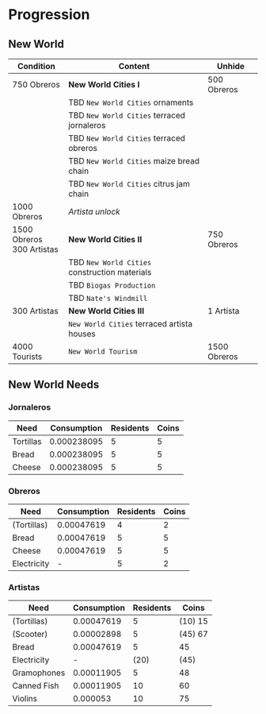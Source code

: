 # Progression

## New World

Condition | Content | Unhide
--- | --- | ---
750 Obreros | **New World Cities I** | 500 Obreros
| | TBD `New World Cities` ornaments
| | TBD `New World Cities` terraced jornaleros |
| | TBD `New World Cities` terraced obreros |
| | TBD `New World Cities` maize bread chain |
| | TBD `New World Cities` citrus jam chain |
1000 Obreros | *Artista unlock*
1500 Obreros<br/>300 Artistas | **New World Cities II** | 750 Obreros
| | TBD `New World Cities` construction materials |
| | TBD `Biogas Production` |
| | TBD `Nate's Windmill` |
300 Artistas | **New World Cities III** | 1 Artista
| | `New World Cities` terraced artista houses |
4000 Tourists | `New World Tourism` | 1500 Obreros

## New World Needs

### Jornaleros

Need | Consumption | Residents | Coins
--- | --- | --- | ---
Tortillas | 0.000238095 | 5 | 5
Bread | 0.000238095 | 5 | 5
Cheese | 0.000238095 | 5 | 5

### Obreros

Need | Consumption | Residents | Coins
--- | --- | --- | ---
(Tortillas) | 0.00047619 | 4 | 2
Bread | 0.00047619 | 5 | 5
Cheese | 0.00047619 | 5 | 5
Electricity | - | 5 | 2

### Artistas

Need | Consumption | Residents | Coins
--- | --- | --- | ---
(Tortillas) | 0.00047619 | 5 | (10) 15
(Scooter) | 0.00002898 | 5 | (45) 67
Bread | 0.00047619 | 5 | 45
Electricity | - | (20) | (45)
Gramophones | 0.00011905  | 5 | 48
Canned Fish | 0.00011905 | 10 | 60
Violins | 0.000053 | 10 | 75